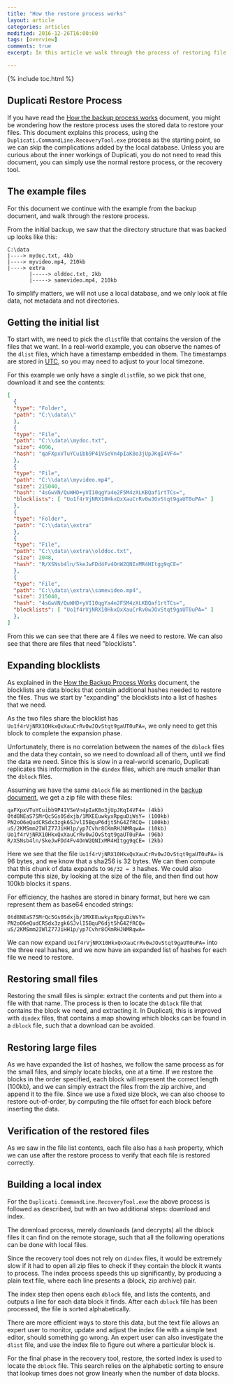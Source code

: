 ```yaml
---
title: "How the restore process works"
layout: article
categories: articles
modified: 2016-12-26T16:00:00
tags: [overview]
comments: true
excerpt: In this article we walk through the process of restoring file to illustrate how it works.

---
```


{% include toc.html %}

## Duplicati Restore Process

If you have read the [How the backup process works](../Backup-Process) document, you might be wondering how the restore process uses the stored data to restore your files. This document explains this process, using the `Duplicati.CommandLine.RecoveryTool.exe` process as the starting point, so we can skip the complications added by the local database. Unless you are curious about the inner workings of Duplicati, you do not need to read this document, you can simply use the normal restore process, or the recovery tool.

## The example files

For this document we continue with the example from the backup document, and walk through the restore process.

From the initial backup, we saw that the directory structure that was backed up looks like this:

```
C:\data
|----> mydoc.txt, 4kb
|----> myvideo.mp4, 210kb
|----> extra
       |-----> olddoc.txt, 2kb
       |-----> samevideo.mp4, 210kb
```

To simplify matters, we will not use a local database, and we only look at file data, not metadata and not directories.

## Getting the initial list

To start with, we need to pick the `dlist`file that contains the version of the files that we want. In a real-world example, you can observe the names of the `dlist` files, which have a timestamp embedded in them. The timestamps are stored in [UTC](https://en.m.wikipedia.org/wiki/Coordinated_Universal_Time), so you may need to adjust to your local timezone.

For this example we only have a single `dlist`file, so we pick that one, download it and see the contents:

```json
[
  {
  "type": "Folder",
  "path": "C:\\data\\"
  },
  {
  "type": "File",
  "path": "C:\\data\\mydoc.txt",
  "size": 4096,
  "hash": "qaFXpxVTuYCuibb9P41VSeVn4pIaK8o3jUpJKqI4VF4="
  },
  {
  "type": "File",
  "path": "C:\\data\\myvideo.mp4",
  "size": 215040,
  "hash": "4sGwVN/QuWHD+yVI10qgYa4e2F5M4zXLKBQaf1rtTCs=",
  "blocklists": [ "Uo1f4rVjNRX10HkxQxXauCrRv0wJOvStqt9gaUT0uPA=" ]
  },
  {
  "type": "Folder",
  "path": "C:\\data\\extra"
  },
  {
  "type": "File",
  "path": "C:\\data\\extra\\olddoc.txt",
  "size": 2048,
  "hash": "R/XSNsb4ln/SkeJwFDd4Fv4OnW2QNIxMR4HItgg9qCE="
  },
  {
  "type": "File",
  "path": "C:\\data\\extra\\samevideo.mp4",
  "size": 215040,
  "hash": "4sGwVN/QuWHD+yVI10qgYa4e2F5M4zXLKBQaf1rtTCs=",
  "blocklists": [ "Uo1f4rVjNRX10HkxQxXauCrRv0wJOvStqt9gaUT0uPA=" ]
  },
]
```

From this we can see that there are 4 files we need to restore. We can also see that there are files that need "blocklists".

## Expanding blocklists

As explained in the [How the Backup Process Works](../Backup-Process) document, the blocklists are data blocks that contain additional hashes needed to restore the files. Thus we start by "expanding" the blocklists into a list of hashes that we need.

As the two files share the blocklist has `Uo1f4rVjNRX10HkxQxXauCrRv0wJOvStqt9gaUT0uPA=`, we only need to get this block to complete the expansion phase.

Unfortunately, there is no correlation between the names of the `dblock` files and the data they contain, so we need to download all of them, until we find the data we need. Since this is slow in a real-world scenario, Duplicati replicates this information in the `dindex` files, which are much smaller than the `dblock` files.

Assuming we have the same `dblock` file as mentioned in the [backup document]((../Backup-Process)), we get a zip file with these files:

```
qaFXpxVTuYCuibb9P41VSeVn4pIaK8o3jUpJKqI4VF4= (4kb)
0td8NEaS7SMrQc5Gs0Sdxjb/1MXEEuwkyxRpguDiWsY= (100kb)
PN2oO6eQudCRSdx3zgk6SJvlI5BquP6djt5hG4ZfRCQ= (100kb)
uS/2KMSmm2IWlZ77JiHH1p/yp7Cvhr8CKmRHJNMRqwA= (10kb)
Uo1f4rVjNRX10HkxQxXauCrRv0wJOvStqt9gaUT0uPA= (96b)
R/XSNsb4ln/SkeJwFDd4Fv4OnW2QNIxMR4HItgg9qCE= (2kb)
```

Here we see that the file `Uo1f4rVjNRX10HkxQxXauCrRv0wJOvStqt9gaUT0uPA=` is 96 bytes, and we know that a sha256 is 32 bytes. We can then compute that this chunk of data expands to `96/32 = 3` hashes. We could also compute this size, by looking at the size of the file, and then find out how 100kb blocks it spans.

For efficiency, the hashes are stored in binary format, but here we can represent them as base64 encoded strings:

```
0td8NEaS7SMrQc5Gs0Sdxjb/1MXEEuwkyxRpguDiWsY=
PN2oO6eQudCRSdx3zgk6SJvlI5BquP6djt5hG4ZfRCQ=
uS/2KMSmm2IWlZ77JiHH1p/yp7Cvhr8CKmRHJNMRqwA=
```

We can now expand `Uo1f4rVjNRX10HkxQxXauCrRv0wJOvStqt9gaUT0uPA=` into the three real hashes, and we now have an expanded list of hashes for each file we need to restore.

## Restoring small files

Restoring the small files is simple: extract the contents and put them into a file with that name. The process is then to locate the `dblock` file that contains the block we need, and extracting it. In Duplicati, this is improved with `dindex` files, that contains a map showing which blocks can be found in a `dblock` file, such that a download can be avoided.

## Restoring large files

As we have expanded the list of hashes, we follow the same process as for the small files, and simply locate blocks, one at a time. If we restore the blocks in the order specified, each block will represent the correct length (100kb), and we can simply extract the files from the zip archive, and append it to the file. Since we use a fixed size block, we can also choose to restore out-of-order, by computing the file offset for each block before inserting the data.

## Verification of the restored files

As we saw in the file list contents, each file also has a `hash` property, which we can use after the restore process to verify that each file is restored correctly.

## Building a local index

For the `Duplicati.CommandLine.RecoveryTool.exe` the above process is followed as described, but with an two additional steps: download and index.

The download process, merely downloads (and decrypts) all the dblock files it can find on the remote storage, such that all the following operations can be done with local files.

Since the recovery tool does not rely on `dindex` files, it would be extremely slow if it had to open all zip files to check if they contain the block it wants to process. The index process speeds this up significantly, by producing a plain text file, where each line presents a (block, zip archive) pair.

The index step then opens each `dblock` file, and lists the contents, and outputs a line for each data block it finds. After each `dblock` file has been processed, the file is sorted alphabetically.

There are more efficient ways to store this data, but the text file allows an expert user to monitor, update and adjust the index file with a simple text editor, should something go wrong. An expert user can also investigate the `dlist` file, and use the index file to figure out where a particular block is.

For the final phase in the recovery tool, restore, the sorted index is used to locate the `dblock` file. This search relies on the alphabetic sorting to ensure that lookup times does not grow linearly when the number of data blocks.


